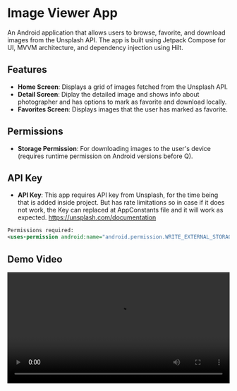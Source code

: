 # Image Viewer App

An Android application that allows users to browse, favorite, and download images from the Unsplash API.
The app is built using Jetpack Compose for UI, MVVM architecture, and dependency injection using Hilt.

## Features
- **Home Screen**: Displays a grid of images fetched from the Unsplash API.
- **Detail Screen**: Diplay the detailed image and shows info about photographer and has options to mark as favorite and download locally.
- **Favorites Screen**: Displays images that the user has marked as favorite.

 

## Permissions

- **Storage Permission**: For downloading images to the user's device (requires runtime permission on Android versions before Q).

## API Key
 - **API Key**: This app requires API key from Unsplash, for the time being that is added inside project.
 But has rate limitations so in case if it does not work, the Key can replaced at AppConstants file and it will 
 work as expected.
 https://unsplash.com/documentation



```xml
Permissions required:
<uses-permission android:name="android.permission.WRITE_EXTERNAL_STORAGE" />
```
## Demo Video


<video src="https://github.com/Ankit-Jangid/ImageViewerApp/blob/test-branch/image_Viewer_app_demo.mp4" controls width="100%" />
